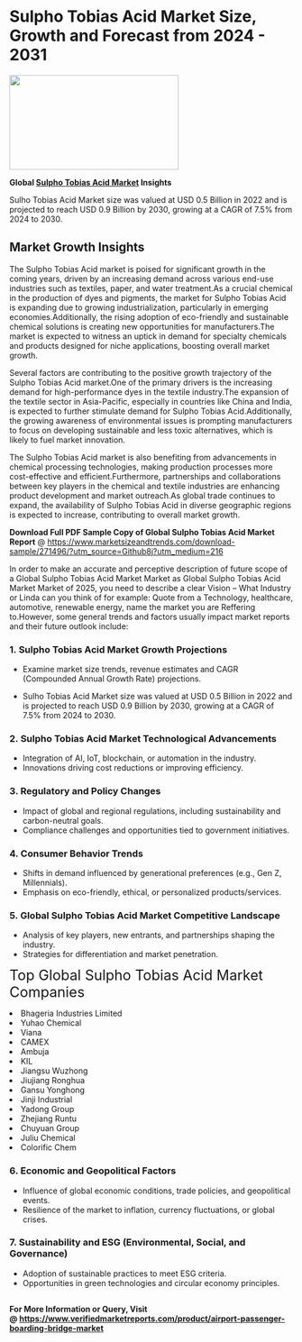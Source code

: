 <H1>Sulpho Tobias Acid Market Size, Growth and Forecast from 2024 - 2031</H1><img class="aligncenter size-medium wp-image-584254" src="https://thirdeyenews.in/wp-content/uploads/2024/09/Global-Market-Research-300x168.jpeg" alt="" width="300" height="168" /><p><strong>Global&nbsp;<a href="https://www.marketsizeandtrends.com/download-sample/271496/?utm_source=Github8j?utm_medium=216">Sulpho Tobias Acid Market</a> Insights</strong></p><p>Sulho Tobias Acid Market size was valued at USD 0.5 Billion in 2022 and is projected to reach USD 0.9 Billion by 2030, growing at a CAGR of 7.5% from 2024 to 2030.</p><p><h2>Market Growth Insights</h2> <p>The Sulpho Tobias Acid market is poised for significant growth in the coming years, driven by an increasing demand across various end-use industries such as textiles, paper, and water treatment.As a crucial chemical in the production of dyes and pigments, the market for Sulpho Tobias Acid is expanding due to growing industrialization, particularly in emerging economies.Additionally, the rising adoption of eco-friendly and sustainable chemical solutions is creating new opportunities for manufacturers.The market is expected to witness an uptick in demand for specialty chemicals and products designed for niche applications, boosting overall market growth.</p> <p>Several factors are contributing to the positive growth trajectory of the Sulpho Tobias Acid market.One of the primary drivers is the increasing demand for high-performance dyes in the textile industry.The expansion of the textile sector in Asia-Pacific, especially in countries like China and India, is expected to further stimulate demand for Sulpho Tobias Acid.Additionally, the growing awareness of environmental issues is prompting manufacturers to focus on developing sustainable and less toxic alternatives, which is likely to fuel market innovation.</p> <p>The Sulpho Tobias Acid market is also benefiting from advancements in chemical processing technologies, making production processes more cost-effective and efficient.Furthermore, partnerships and collaborations between key players in the chemical and textile industries are enhancing product development and market outreach.As global trade continues to expand, the availability of Sulpho Tobias Acid in diverse geographic regions is expected to increase, contributing to overall market growth.</p> <p><span class=""><strong>Download Full PDF Sample Copy of Global Sulpho Tobias Acid Market Report</strong> @ <a href="https://www.marketsizeandtrends.com/download-sample/271496/?utm_source=Github8j?utm_medium=216" target="_blank">https://www.marketsizeandtrends.com/download-sample/271496/?utm_source=Github8j?utm_medium=216</a></span></p><p>In order to make an accurate and perceptive description of future scope of a Global&nbsp;Sulpho Tobias Acid Market Market as Global&nbsp;Sulpho Tobias Acid Market Market of 2025, you need to describe a clear Vision &ndash; What Industry or Linda can you think of for example: Quote from a Technology, healthcare, automotive, renewable energy, name the market you are Reffering to.However, some general trends and factors usually impact market reports and their future outlook include:</p><h3>1.&nbsp;<strong>Sulpho Tobias Acid Market Growth Projections</strong></h3><ul><li>Examine market size trends, revenue estimates and CAGR (Compounded Annual Growth Rate) projections.</li><li><p>Sulho Tobias Acid Market size was valued at USD 0.5 Billion in 2022 and is projected to reach USD 0.9 Billion by 2030, growing at a CAGR of 7.5% from 2024 to 2030.</p></li></ul><h3>2.&nbsp;<strong>Sulpho Tobias Acid Market Technological Advancements</strong></h3><ul><li>Integration of AI, IoT, blockchain, or automation in the industry.</li><li>Innovations driving cost reductions or improving efficiency.</li></ul><h3>3.&nbsp;<strong>Regulatory and Policy Changes</strong></h3><ul><li>Impact of global and regional regulations, including sustainability and carbon-neutral goals.</li><li>Compliance challenges and opportunities tied to government initiatives.</li></ul><h3>4.&nbsp;<strong>Consumer Behavior Trends</strong></h3><ul><li>Shifts in demand influenced by generational preferences (e.g., Gen Z, Millennials).</li><li>Emphasis on eco-friendly, ethical, or personalized products/services.</li></ul><h3>5.&nbsp;<strong>Global Sulpho Tobias Acid Market Competitive Landscape</strong></h3><ul><li>Analysis of key players, new entrants, and partnerships shaping the industry.</li><li>Strategies for differentiation and market penetration.</li></ul><p data-pm-slice="1 1 []"><span style="color: inherit; font-family: inherit; font-size: 25px;">Top Global Sulpho Tobias Acid Market Companies</span></p><div class="" data-test-id=""><p><li>Bhageria Industries Limited</li><li> Yuhao Chemical</li><li> Viana</li><li> CAMEX</li><li> Ambuja</li><li> KIL</li><li> Jiangsu Wuzhong</li><li> Jiujiang Ronghua</li><li> Gansu Yonghong</li><li> Jinji Industrial</li><li> Yadong Group</li><li> Zhejiang Runtu</li><li> Chuyuan Group</li><li> Juliu Chemical</li><li> Colorific Chem</li></p></div><h3>6.&nbsp;<strong>Economic and Geopolitical Factors</strong></h3><ul><li>Influence of global economic conditions, trade policies, and geopolitical events.</li><li>Resilience of the market to inflation, currency fluctuations, or global crises.</li></ul><h3>7.&nbsp;<strong>Sustainability and ESG (Environmental, Social, and Governance)</strong></h3><ul><li>Adoption of sustainable practices to meet ESG criteria.</li><li>Opportunities in green technologies and circular economy principles.</li></ul><h2><strong style="font-size: 14px;">For More Information or Query, Visit @&nbsp;</strong><a style="background-color: #ffffff; font-size: 14px;" href="https://www.marketsizeandtrends.com/report/sulpho-tobias-acid-market/" target="_blank">https://www.verifiedmarketreports.com/product/airport-passenger-boarding-bridge-market</a></h2>